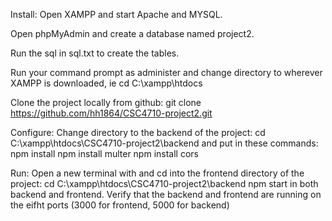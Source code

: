 Install:
Open XAMPP and start Apache and MYSQL.

Open phpMyAdmin and create a database named project2.

Run the sql in sql.txt to create the tables.

Run your command prompt as administer and change directory to wherever XAMPP is downloaded, ie cd C:\xampp\htdocs

Clone the project locally from github: git clone https://github.com/hh1864/CSC4710-project2.git

Configure:
Change directory to the backend of the project: cd C:\xampp\htdocs\CSC4710-project2\backend and put in these commands:
npm install
npm install multer
npm install cors

Run:
Open a new terminal with and cd into the frontend directory of the project: cd C:\xampp\htdocs\CSC4710-project2\backend
npm start in both backend and frontend.
Verify that the backend and frontend are running on the eifht ports (3000 for frontend, 5000 for backend)


